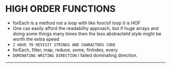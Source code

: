 # HIGH ORDER FUNCTIONS
- forEach is a method not a loop with like foor/of loop it is HOF
- One cas easily afford the readability approach, but if huge arrays and doing some things many times then the less abstractetd style might be worth the extra speed
- ``` I HAVE TO REVISIT STRINGS AND CHARACTERS CODE ```
- forEach, filter, map, reduce, some, finIndex, every
- ``` DOMINATING WRITING DIRECTION ``` I failed dominating direction.
---